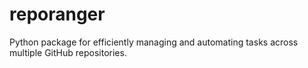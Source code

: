 # reporanger
Python package for efficiently managing and automating tasks across multiple GitHub repositories.
